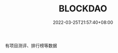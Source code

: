 ﻿---
weight: 
title: "BLOCKDAO"
description: "有项目测评、排行榜等数据"
date: 2022-03-25T21:57:40+08:00
lastmod: 2022-03-25T16:45:40+08:00
draft: false
authors: ["Metabd"]
featuredImage: "blockdao.png"
link: ""
tags: ["数据收集","BLOCKDAO"]
categories: ["navigation"]
navigation: ["数据收集"]
lightgallery: true
toc: true
pinned: false
recommend: false
recommend1: false
---
有项目测评、排行榜等数据
